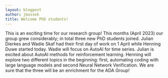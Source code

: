 ```yaml
---
layout: blogpost
author: jbossek
title: Welcome PhD students!
---
```


This is an exciting time for our research group! This months (April 2023) our group grew considerably; in total three new PhD students joined. 
Julian Dierkes and Wadie Skaf had their first day of work on 1 April while Henning Duwe started today. Wadie will focus on AutoAI for time series. Julian is excited about AutoAI methods for reinforcement learning. Henning will explore two different topics in the beginning: first, automating coding with large language models and second Neural Network Verification. 
We are sure that the three will be an enrichment for the ADA Group!
